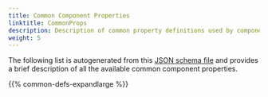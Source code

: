 ```yaml
---
title: Common Component Properties
linktitle: CommonProps
description: Description of common property definitions used by components
weight: 5
---
```


The following list is autogenerated from this [JSON schema file](https://raw.githubusercontent.com/Altinn/app-frontend-react/chore/update-component-schemas/schemas/json/component/common-defs.schema.v1.json)
 and provides a brief description of all the available common component properties.

{{% common-defs-expandlarge %}}